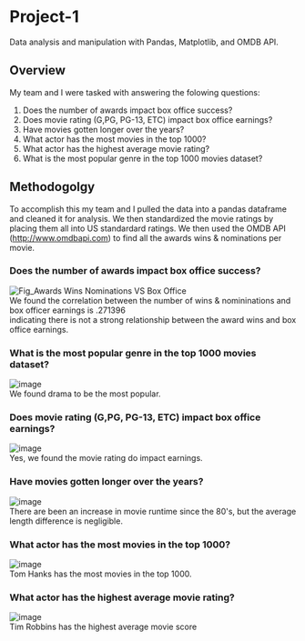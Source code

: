 # Project-1   
Data analysis and manipulation with Pandas, Matplotlib, and OMDB API.
<br />
## Overview
My team and I were tasked with answering the folowing questions:
1. Does the number of awards impact box office success?
2. Does movie rating (G,PG, PG-13, ETC) impact box office earnings?
3. Have movies gotten longer over the years?
4. What actor has the most movies in the top 1000?
5. What actor has the highest average movie rating?
6. What is the most popular genre in the top 1000 movies dataset?
 
## Methodogolgy 
To accomplish this my team and I pulled the data into a pandas dataframe and cleaned it for analysis.
We then standardized the movie ratings by placing them all into US standardard ratings. 
We then used the OMDB API (http://www.omdbapi.com) to find all the awards wins & nominations per movie.
<br />
### Does the number of awards impact box office success?
![Fig_Awards Wins   Nominations VS Box Office](https://github.com/dclaxto1/Project-1/assets/128431134/2a6aa064-9363-4060-816a-49541c62704e)
<br />
We found the correlation between the number of wins & nomininations and box officer earnings is .271396  
indicating there is not a strong relationship between the award wins and box office earnings.

### What is the most popular genre in the top 1000 movies dataset?
![image](https://github.com/dclaxto1/Project-1/assets/128431134/b39c3c57-d2c0-449d-b544-8d7ac273c4ce)
<br />
We found drama to be the most popular.
<br />
### Does movie rating (G,PG, PG-13, ETC) impact box office earnings?
![image](https://github.com/dclaxto1/Project-1/assets/128431134/71a52a6e-240f-41d4-b37a-f59a959418c4)
<br />
Yes, we found the movie rating do impact earnings. 
<br />
### Have movies gotten longer over the years?
![image](https://github.com/dclaxto1/Project-1/assets/128431134/339ab2a5-8666-45ab-8f8a-682fd042b916)
<br />
There are been an increase in movie runtime since the 80's, but the average length difference is negligible.
<br />
### What actor has the most movies in the top 1000?
![image](https://github.com/dclaxto1/Project-1/assets/128431134/acf5e130-aa7a-4173-961c-12ff071ae99f)
<br />
Tom Hanks has the most movies in the top 1000.
<br />
### What actor has the highest average movie rating?
![image](https://github.com/dclaxto1/Project-1/assets/128431134/c1cdea06-d526-4a14-8cca-0f02b726cc57)
<br />
Tim Robbins has the highest average movie score
<br />

